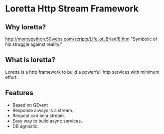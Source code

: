 Loretta Http Stream Framework
=============================

## Why loretta? 
http://montypython.50webs.com/scripts/Life_of_Brian/8.htm
"Symbolic of his struggle against reality."

## What is loretta?
Loretta is a http framework to build a powerfull http services with minimum effort.

## Features
* Based on GEvent
* Response always is a stream.
* Request can be a stream.
* Easy way to build async services.
* DB agnostic.
